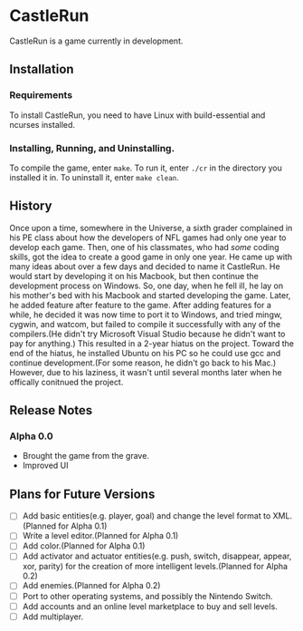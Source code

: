 # CastleRun

CastleRun is a game currently in development.

## Installation

### Requirements

To install CastleRun, you need to have Linux with build-essential and ncurses installed.

### Installing, Running, and Uninstalling.

To compile the game, enter `make`.
To run it, enter `./cr` in the directory you installed it in.
To uninstall it, enter  `make clean`.

## History

Once upon a time, somewhere in the Universe, a sixth grader complained in his PE class about how the developers of NFL games had only one year to develop each game.  Then, one of his classmates, who had *some* coding skills, got the idea to create a good game in only one year.  He came up with many ideas about over a few days and decided to name it CastleRun.  He would start by developing it on his Macbook, but then continue the development process on Windows.  So, one day, when he fell ill, he lay on his mother's bed with his Macbook and started developing the game.  Later, he added feature after feature to the game.  After adding features for a while, he decided it was now time to port it to Windows, and tried mingw, cygwin, and watcom, but failed to compile it successfully with any of the compilers.(He didn't try Microsoft Visual Studio because he didn't want to pay for anything.)  This resulted in a 2-year hiatus on the project.  Toward the end of the hiatus, he installed Ubuntu on his PC so he could use gcc and continue development.(For some reason, he didn't go back to his Mac.)  However, due to his laziness, it wasn't until several months later when he offically conitnued the project.

## Release Notes

### Alpha 0.0

* Brought the game from the grave.
* Improved UI

## Plans for Future Versions

- [ ] Add basic entities(e.g. player, goal) and change the level format to XML.(Planned for Alpha 0.1)
- [ ] Write a level editor.(Planned for Alpha 0.1)
- [ ] Add color.(Planned for Alpha 0.1)
- [ ] Add activator and actuator entities(e.g. push, switch, disappear, appear, xor, parity) for the creation of more intelligent levels.(Planned for Alpha 0.2)
- [ ] Add enemies.(Planned for Alpha 0.2)
- [ ] Port to other operating systems, and possibly the Nintendo Switch.
- [ ] Add accounts and an online level marketplace to buy and sell levels.
- [ ] Add multiplayer.
